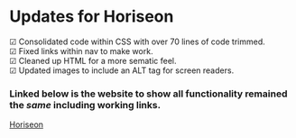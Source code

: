 # Updates for Horiseon

&#x2611; Consolidated code within CSS with over 70 lines of code trimmed.
<br>
&#x2611; Fixed links within nav to make work.
<br>
&#x2611; Cleaned up HTML for a more sematic feel.
<br>
&#x2611; Updated images to include an ALT tag for screen readers. 

### Linked below is the website to show all functionality remained the *same* including working links.

[Horiseon](https://emmettrr.github.io/Horiseon-Refactor/)